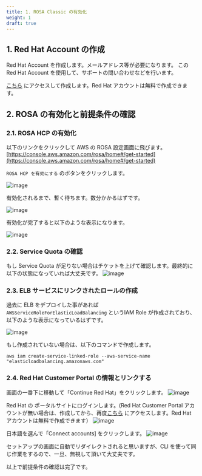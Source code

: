 ```yaml
---
title: 1. ROSA Classic の有効化
weight: 1
draft: true
---
```

## 1. Red Hat Account の作成

Red Hat Account を作成します。メールアドレス等が必要になります。
この Red Hat Account を使用して、サポートの問い合わせなどを行います。

[こちら](https://console.redhat.com/connect/aws) にアクセスして作成します。Red Hat アカウントは無料で作成できます。


## 2. ROSA の有効化と前提条件の確認

### 2.1. ROSA HCP の有効化
以下のリンクをクリックして AWS の ROSA 設定画面に飛びます。  
[https://console.aws.amazon.com/rosa/home#/get-started](https://console.aws.amazon.com/rosa/home#/get-started)

`ROSA HCP を有効にする` のボタンをクリックします。

![image](https://github.com/yuhkih/rosa-hcp-workshop/assets/8530492/0c4152d4-c51a-40c2-9440-bc89cfaaf03e)

有効化されるまで、暫く待ちます。数分かかるはずです。

![image](https://github.com/yuhkih/rosa-hcp-workshop/assets/8530492/7eee2757-c526-4e28-8666-d5f4b4fce290)

有効化が完了すると以下のような表示になります。

![image](https://github.com/yuhkih/rosa-hcp-workshop/assets/8530492/29a2de09-8041-46a1-9852-34b2bd52709c)

### 2.2. Service Quota の確認

もし Service Quota が足りない場合はチケットを上げて確認します。最終的に以下の状態になっていれば大丈夫です。
![image](https://github.com/yuhkih/rosa-hcp-workshop/assets/8530492/41b134f4-8cbc-48bc-b023-104082d3550b)

### 2.3. ELB サービスにリンクされたロールの作成

過去に ELB をデプロイした事があれば `AWSServiceRoleForElasticLoadBalancing` というIAM Role が作成されており、以下のような表示になっているはずです。

![image](https://github.com/yuhkih/rosa-hcp-workshop/assets/8530492/35975e14-6847-4b9a-b36e-b52295f0891d)

もし作成されていない場合は、以下のコマンドで作成します。

```tpl
aws iam create-service-linked-role --aws-service-name "elasticloadbalancing.amazonaws.com"
```
### 2.4. Red Hat Customer Portal の情報とリンクする

画面の一番下に移動して「Continue Red Hat」をクリックします。
![image](https://github.com/yuhkih/rosa-hcp-workshop/assets/8530492/87d5a503-7a0a-4a51-9c08-0aa7ad2dc026)

Red Hat の ポータルサイトにログインします。(Red Hat Customer Portal アカウントが無い場合は、作成してから、再度[こちら](https://console.redhat.com/connect/aws) にアクセスします。Red Hat アカウントは無料で作成できます）
![image](https://github.com/yuhkih/rosa-hcp-workshop/assets/8530492/565e0b8d-eada-4d52-a1c3-16c58bae93fa)

日本語を選んで「Connect accounts] をクリックします。
![image](https://github.com/yuhkih/rosa-hcp-workshop/assets/8530492/2148e419-4753-421b-a572-bcefc2660df3)

セットアップの画面に自動でリダイレクトされると思いますが、CLI を使って同じ作業をするので、一旦、無視して頂いて大丈夫です。

以上で前提条件の確認は完了です。


